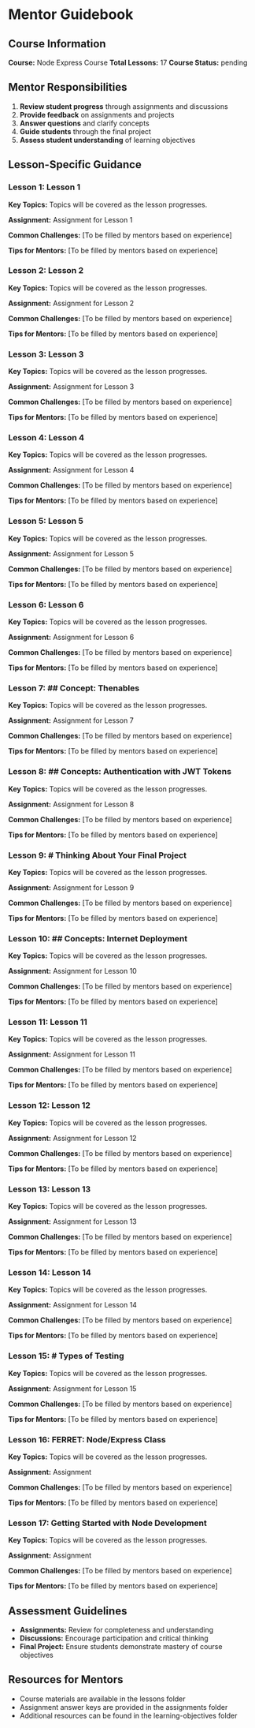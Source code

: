 # Mentor Guidebook

## Course Information

**Course:** Node Express Course
**Total Lessons:** 17
**Course Status:** pending

## Mentor Responsibilities

1. **Review student progress** through assignments and discussions
2. **Provide feedback** on assignments and projects
3. **Answer questions** and clarify concepts
4. **Guide students** through the final project
5. **Assess student understanding** of learning objectives

## Lesson-Specific Guidance

### Lesson 1: Lesson 1

**Key Topics:** Topics will be covered as the lesson progresses.

**Assignment:** Assignment for Lesson 1

**Common Challenges:** [To be filled by mentors based on experience]

**Tips for Mentors:** [To be filled by mentors based on experience]

### Lesson 2: Lesson 2

**Key Topics:** Topics will be covered as the lesson progresses.

**Assignment:** Assignment for Lesson 2

**Common Challenges:** [To be filled by mentors based on experience]

**Tips for Mentors:** [To be filled by mentors based on experience]

### Lesson 3: Lesson 3

**Key Topics:** Topics will be covered as the lesson progresses.

**Assignment:** Assignment for Lesson 3

**Common Challenges:** [To be filled by mentors based on experience]

**Tips for Mentors:** [To be filled by mentors based on experience]

### Lesson 4: Lesson 4

**Key Topics:** Topics will be covered as the lesson progresses.

**Assignment:** Assignment for Lesson 4

**Common Challenges:** [To be filled by mentors based on experience]

**Tips for Mentors:** [To be filled by mentors based on experience]

### Lesson 5: Lesson 5

**Key Topics:** Topics will be covered as the lesson progresses.

**Assignment:** Assignment for Lesson 5

**Common Challenges:** [To be filled by mentors based on experience]

**Tips for Mentors:** [To be filled by mentors based on experience]

### Lesson 6: Lesson 6

**Key Topics:** Topics will be covered as the lesson progresses.

**Assignment:** Assignment for Lesson 6

**Common Challenges:** [To be filled by mentors based on experience]

**Tips for Mentors:** [To be filled by mentors based on experience]

### Lesson 7: ## Concept: Thenables

**Key Topics:** Topics will be covered as the lesson progresses.

**Assignment:** Assignment for Lesson 7

**Common Challenges:** [To be filled by mentors based on experience]

**Tips for Mentors:** [To be filled by mentors based on experience]

### Lesson 8: ## Concepts: Authentication with JWT Tokens

**Key Topics:** Topics will be covered as the lesson progresses.

**Assignment:** Assignment for Lesson 8

**Common Challenges:** [To be filled by mentors based on experience]

**Tips for Mentors:** [To be filled by mentors based on experience]

### Lesson 9: # Thinking About Your Final Project

**Key Topics:** Topics will be covered as the lesson progresses.

**Assignment:** Assignment for Lesson 9

**Common Challenges:** [To be filled by mentors based on experience]

**Tips for Mentors:** [To be filled by mentors based on experience]

### Lesson 10: ## Concepts: Internet Deployment

**Key Topics:** Topics will be covered as the lesson progresses.

**Assignment:** Assignment for Lesson 10

**Common Challenges:** [To be filled by mentors based on experience]

**Tips for Mentors:** [To be filled by mentors based on experience]

### Lesson 11: Lesson 11

**Key Topics:** Topics will be covered as the lesson progresses.

**Assignment:** Assignment for Lesson 11

**Common Challenges:** [To be filled by mentors based on experience]

**Tips for Mentors:** [To be filled by mentors based on experience]

### Lesson 12: Lesson 12

**Key Topics:** Topics will be covered as the lesson progresses.

**Assignment:** Assignment for Lesson 12

**Common Challenges:** [To be filled by mentors based on experience]

**Tips for Mentors:** [To be filled by mentors based on experience]

### Lesson 13: Lesson 13

**Key Topics:** Topics will be covered as the lesson progresses.

**Assignment:** Assignment for Lesson 13

**Common Challenges:** [To be filled by mentors based on experience]

**Tips for Mentors:** [To be filled by mentors based on experience]

### Lesson 14: Lesson 14

**Key Topics:** Topics will be covered as the lesson progresses.

**Assignment:** Assignment for Lesson 14

**Common Challenges:** [To be filled by mentors based on experience]

**Tips for Mentors:** [To be filled by mentors based on experience]

### Lesson 15: # Types of Testing

**Key Topics:** Topics will be covered as the lesson progresses.

**Assignment:** Assignment for Lesson 15

**Common Challenges:** [To be filled by mentors based on experience]

**Tips for Mentors:** [To be filled by mentors based on experience]

### Lesson 16: FERRET: Node/Express Class

**Key Topics:** Topics will be covered as the lesson progresses.

**Assignment:** Assignment

**Common Challenges:** [To be filled by mentors based on experience]

**Tips for Mentors:** [To be filled by mentors based on experience]

### Lesson 17: Getting Started with Node Development

**Key Topics:** Topics will be covered as the lesson progresses.

**Assignment:** Assignment

**Common Challenges:** [To be filled by mentors based on experience]

**Tips for Mentors:** [To be filled by mentors based on experience]

## Assessment Guidelines

- **Assignments:** Review for completeness and understanding
- **Discussions:** Encourage participation and critical thinking
- **Final Project:** Ensure students demonstrate mastery of course objectives

## Resources for Mentors

- Course materials are available in the lessons folder
- Assignment answer keys are provided in the assignments folder
- Additional resources can be found in the learning-objectives folder